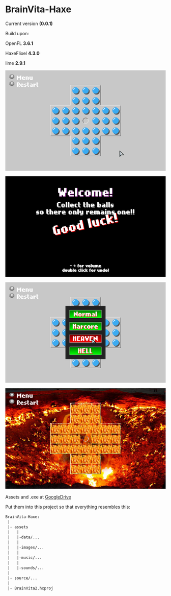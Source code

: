# BrainVita-Haxe
Current version **(0.0.1)**

Build upon:

OpenFL 		**3.6.1**

HaxeFlixel 	**4.3.0**

lime 		**2.9.1**

![Gameplay](/images/gif.gif)

![Gameplay](/images/welcomescreen.png)

![Gameplay](/images/menu.png)

![Gameplay](/images/hell.png)

Assets and .exe at [GoogleDrive](https://drive.google.com/drive/folders/1sUJlvwo8KRt7QTEG2jFt6uaU8A0YtYiH)

Put them into this project so that everything resembles this:

```
BrainVita-Haxe:
 |
 |- assets
 |   |
 |   |-data/...
 |   |
 |   |-images/...
 |   |
 |   |-music/...
 |   |
 |   |-sounds/...
 |
 |- source/...
 |
 |- BrainVita2.hxproj
```

